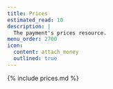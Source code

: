 ```yaml
---
title: Prices
estimated_read: 10
description: |
  The payment's prices resource.
menu_order: 2700
icon:
  content: attach_money
  outlined: true
---
```


{% include prices.md %}
